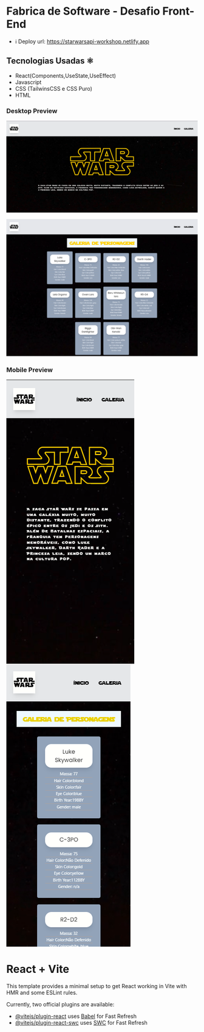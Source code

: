 # Fabrica de Software - Desafio Front-End

- ℹ️ Deploy url: https://starwarsapi-workshop.netlify.app

## Tecnologias Usadas ⚛️

- React(Components,UseState,UseEffect)
- Javascript
- CSS (TailwinsCSS e CSS Puro)
- HTML

### Desktop Preview

[<img src="./src/assets/imgs/desktopView.png"/>]()

[<img src="./src/assets/imgs/desktopViewGaleria.png"/>]()

### Mobile Preview

[<img src="./src/assets/imgs/mobileView.png"/>]()
[<img src="./src/assets/imgs/mobileViewGaleria.png"/>]()

# React + Vite

This template provides a minimal setup to get React working in Vite with HMR and some ESLint rules.

Currently, two official plugins are available:

- [@vitejs/plugin-react](https://github.com/vitejs/vite-plugin-react/blob/main/packages/plugin-react/README.md) uses [Babel](https://babeljs.io/) for Fast Refresh
- [@vitejs/plugin-react-swc](https://github.com/vitejs/vite-plugin-react-swc) uses [SWC](https://swc.rs/) for Fast Refresh
